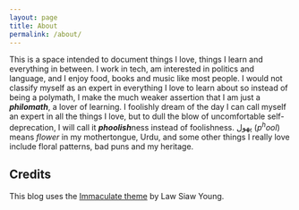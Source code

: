 ```yaml
---
layout: page
title: About
permalink: /about/
---
```


This is a space intended to document things I love, things I learn and everything in between. I work in tech, am interested in politics and language, and I enjoy food, books and music like most people. I would not classify myself as an expert in everything I love to learn about so instead of being a polymath, I make the much weaker assertion that I am just a ***philomath***, a lover of learning. I foolishly dream of the day I can call myself an expert in all the things I love, but to dull the blow of uncomfortable self-deprecation, I will call it ***phoolish***ness instead of foolishness. پھول (*p<sup>h</sup>ool*) means *flower* in my mothertongue, Urdu, and some other things I really love include floral patterns, bad puns and my heritage.


## Credits
This blog uses the [Immaculate theme](https://www.github.com/siawyoung/immaculate) by Law Siaw Young.
